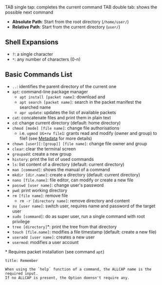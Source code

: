 TAB single tap: completes the current command
TAB double tab: shows the possible next command

- **Absolute Path**: Start from the root directory (`/home/user/`)
- **Relative Path**: Start from the current directory (`user/`)

## Shell Expansions

- `?`: a single character
- `*`: any number of characters (0-n)

## Basic Commands List

- `..`: identifies the parent directory of the current one
- `apt`: command-line package manager
	- `apt install [packet name]`: download and 
	- `apt search [packet name]`: search in the packet manifest the searched name
	- `apr update`: updates the list of available packets
- `cat`: concatenate files and print them in plain text
- `cd`: change current directory (default: home directory)
- `chmod [mode] [file name]`: change file authorisations
	- i.e. `ugmod UG+rw file1`: grants read and modify (owner and group) to file1 (see [Metadata](Users%20and%20Authorisations.md#Metadata) for more details)
- `chown [user][:[group]] [file name]`: change file owner and group
- `clear`: clear the terminal screen
- `groupadd`: create a new group
- `history`: print the list of used commands
- `ls`: list content of a directory (default: current directory)
- `man [command]`: shows the manual of a command
- `mkdir [dir.name]`: create a directory (default: current directory)
- `nano [file.name]`: file editor, can modify or create a new file
- `passwd [user name]`: change user's password
- `pwd`: print working directory
- `rm [file name]`: remove file
	- `rm -r [directory name]`: remove directory and content
- `su [user name]`: switch user, requires name and password of the target user
- `sudo [command]`: do as super user, run a single command with root privilege
- `tree [directory]`\*: print the tree from that directory
- `touch [file.name]`: modifies a file timestamp (default: create a new file)
- `useradd [user name]`: creates a new user
- `usermod`: modifies a user account

\* Requires packet installation (see command `apt`)

```ad-warning
title: Remember

When using the `help` function of a command, the ALLCAP name is the required input.
If no ALLCAP is present, the Option doensn't require any.
```
